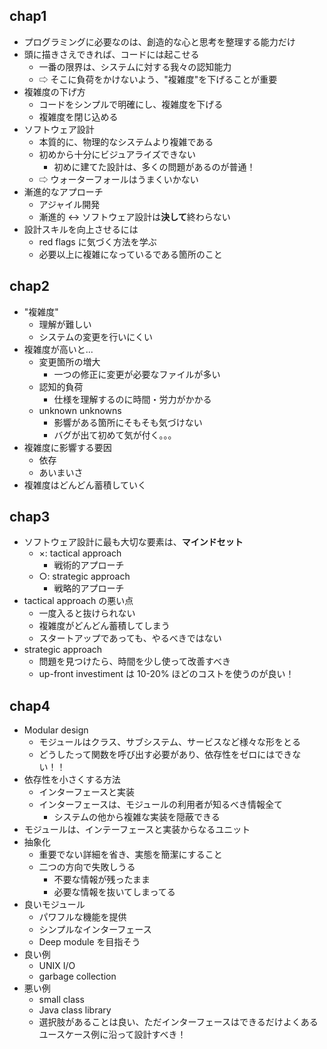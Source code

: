 ## chap1

- プログラミングに必要なのは、創造的な心と思考を整理する能力だけ
- 頭に描きさえできれば、コードには起こせる
  - 一番の限界は、システムに対する我々の認知能力
  - ⇨ そこに負荷をかけないよう、"複雑度"を下げることが重要
- 複雑度の下げ方
  - コードをシンプルで明確にし、複雑度を下げる
  - 複雑度を閉じ込める
- ソフトウェア設計
  - 本質的に、物理的なシステムより複雑である
  - 初めから十分にビジュアライズできない
    - 初めに建てた設計は、多くの問題があるのが普通！
  - ⇨ ウォーターフォールはうまくいかない
- 漸進的なアプローチ
  - アジャイル開発
  - 漸進的 ↔︎ ソフトウェア設計は**決して**終わらない
- 設計スキルを向上させるには
  - red flags に気づく方法を学ぶ
  - 必要以上に複雑になっているである箇所のこと

## chap2

- "複雑度"
  - 理解が難しい
  - システムの変更を行いにくい
- 複雑度が高いと...
  - 変更箇所の増大
    - 一つの修正に変更が必要なファイルが多い
  - 認知的負荷
    - 仕様を理解するのに時間・労力がかかる
  - unknown unknowns
    - 影響がある箇所にそもそも気づけない
    - バグが出て初めて気が付く。。。
- 複雑度に影響する要因
  - 依存
  - あいまいさ
- 複雑度はどんどん蓄積していく

## chap3

- ソフトウェア設計に最も大切な要素は、**マインドセット**
  - ×: tactical approach
    - 戦術的アプローチ
  - ○: strategic approach
    - 戦略的アプローチ
- tactical approach の悪い点
  - 一度入ると抜けられない
  - 複雑度がどんどん蓄積してしまう
  - スタートアップであっても、やるべきではない
- strategic approach
  - 問題を見つけたら、時間を少し使って改善すべき
  - up-front investiment は 10-20% ほどのコストを使うのが良い！

## chap4

- Modular design
  - モジュールはクラス、サブシステム、サービスなど様々な形をとる
  - どうしたって関数を呼び出す必要があり、依存性をゼロにはできない！！
- 依存性を小さくする方法
  - インターフェースと実装
  - インターフェースは、モジュールの利用者が知るべき情報全て
    - システムの他から複雑な実装を隠蔽できる
- モジュールは、インテーフェースと実装からなるユニット
- 抽象化
  - 重要でない詳細を省き、実態を簡潔にすること
  - 二つの方向で失敗しうる
    - 不要な情報が残ったまま
    - 必要な情報を抜いてしまってる
- 良いモジュール
  - パワフルな機能を提供
  - シンプルなインターフェース
  - Deep module を目指そう
- 良い例
  - UNIX I/O
  - garbage collection
- 悪い例
  - small class
  - Java class library
  - 選択肢があることは良い、ただインターフェースはできるだけよくあるユースケース例に沿って設計すべき！
